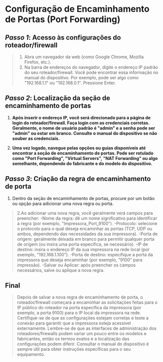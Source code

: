 # Configuração de Encaminhamento de Portas (**Port Forwarding**)

## *Passo 1*: Acesso às configurações do roteador/firewall

>1. Abra um navegador da web (como Google Chrome, Mozilla Firefox, etc.).
>2. Na barra de endereços do navegador, digite o endereço IP padrão do seu roteador/firewall. Você pode encontrar essa informação no manual do dispositivo. Por exemplo, pode ser algo como "192.168.1.1" ou "192.168.0.1". Pressione Enter.

## *Passo 2*: Localização da seção de encaminhamento de portas

1. **Após inserir o endereço IP, você será direcionado para a página de login do roteador/firewall. Faça login com as credenciais corretas. Geralmente, o nome de usuário padrão é "admin" e a senha pode ser "admin" ou estar em branco. Consulte o manual do dispositivo se não souber as credenciais.**

2. **Uma vez logado, navegue pelas opções ou guias disponíveis até encontrar a seção de encaminhamento de portas. Pode ser rotulado como "Port Forwarding", "Virtual Servers", "NAT Forwarding" ou algo semelhante, dependendo do fabricante e do modelo do dispositivo.**

## *Passo 3*: Criação da regra de encaminhamento de porta

1. Dentro da seção de encaminhamento de portas, procure por um botão ou opção para adicionar uma nova regra ou porta.

>2.Ao adicionar uma nova regra, você geralmente verá campos para preencher:
> -Nome da regra: dê um nome significativo para identificar a regra (por exemplo, "Impressora_Port_9100").
> -Protocolo: selecione o protocolo para o qual deseja encaminhar as portas (TCP, UDP ou ambos, dependendo das necessidades da sua impressora).
> -Porta de origem: geralmente deixada em branco para permitir qualquer porta de origem (ou insira uma porta específica, se necessário).
> -IP de destino: insira o endereço IP da sua impressora na rede local (por exemplo, "192.168.1.100").
> -Porta de destino: especifique a porta da impressora que deseja encaminhar (por exemplo, "9100" para impressão).
> -Salvar ou Aplicar: após preencher os campos necessários, salve ou aplique a nova regra.

## Final

>Depois de salvar a nova regra de encaminhamento de porta, o roteador/firewall começará a encaminhar as solicitações feitas para o IP público do roteador na porta específica da impressora (por exemplo, a porta 9100) para o IP local da impressora na rede. Certifique-se de que as configurações estejam corretas e teste a conexão para garantir que a impressora esteja acessível externamente.
>Lembre-se de que as interfaces de administração dos roteadores/firewalls podem variar um pouco entre os modelos e fabricantes, então os termos exatos e a localização das configurações podem diferir. Consultar o manual do dispositivo é sempre útil para obter instruções específicas para o seu equipamento.
